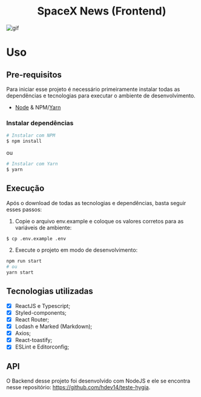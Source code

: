 <h1 align="center">SpaceX News (Frontend)</h1>

![gif](.github/spacexnews.gif)

# Uso

## Pre-requisitos

Para iniciar esse projeto é necessário primeiramente instalar todas as dependências e tecnologias para executar o ambiente de desenvolvimento.

- [Node](https://nodejs.org/en/) & NPM/[Yarn](https://yarnpkg.com/)

### Instalar dependências

```sh
# Instalar com NPM
$ npm install
```
ou
```sh
# Instalar com Yarn
$ yarn
```

## Execução

Após o download de todas as tecnologias e dependências, basta seguir esses passos:

1. Copie o arquivo env.example e coloque os valores corretos para as variáveis de ambiente:
```sh
$ cp .env.example .env
```
2. Execute o projeto em modo de desenvolvimento:
```sh
npm run start
# ou
yarn start
```

## Tecnologias utilizadas

- [X] ReactJS e Typescript;
- [X] Styled-components;
- [X] React Router;
- [X] Lodash e Marked (Markdown);
- [X] Axios;
- [X] React-toastify;
- [X] ESLint e Editorconfig;

## API

O Backend desse projeto foi desenvolvido com NodeJS e ele se encontra nesse repositório: https://github.com/hdev14/teste-hygia.
